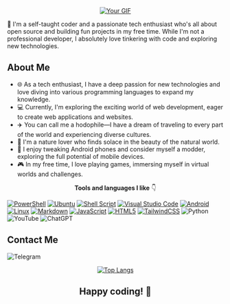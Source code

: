 
<div align="center">
  <a href="https://example.com/your-link-url">
    <img src="https://github.com/gitclone-url/testing/blob/main/Hi%2C%20i'am.gif" alt="Your GIF" />
  </a>
</div>

👋 I'm a self-taught coder and a passionate tech enthusiast who's all about open source and building fun projects in my free time. While I'm not a professional developer, I absolutely love tinkering with code and exploring new technologies.

## About Me

- 🌐 As a tech enthusiast, I have a deep passion for new technologies and love diving into various programming languages to expand my knowledge.
- 💻 Currently, I'm exploring the exciting world of web development, eager to create web applications and websites.
- ✈️ You can call me a hodophile—I have a dream of traveling to every part of the world and experiencing diverse cultures.
- 🌿 I'm a nature lover who finds solace in the beauty of the natural world.
- 📱 I enjoy tweaking Android phones and consider myself a modder, exploring the full potential of mobile devices.
- 🎮 In my free time, I love playing games, immersing myself in virtual worlds and challenges.

<p align="center">
  <b>Tools and languages I like</b> 👇
</p>

[![PowerShell](https://img.shields.io/badge/PowerShell-%235391FE.svg?style=for-the-badge&logo=powershell&logoColor=white)](https://docs.microsoft.com/en-us/powershell/)
[![Ubuntu](https://img.shields.io/badge/Ubuntu-E95420?style=for-the-badge&logo=ubuntu&logoColor=white)](https://ubuntu.com/)
[![Shell Script](https://img.shields.io/badge/shell_script-%23121011.svg?style=for-the-badge&logo=gnu-bash&logoColor=white)](https://www.gnu.org/software/bash/)
[![Visual Studio Code](https://img.shields.io/badge/Visual%20Studio%20Code-0078d7.svg?style=for-the-badge&logo=visual-studio-code&logoColor=white)](https://code.visualstudio.com/)
[![Android](https://img.shields.io/badge/Android-3DDC84?style=for-the-badge&logo=android&logoColor=white)](https://developer.android.com/)
[![Linux](https://img.shields.io/badge/Linux-FCC624?style=for-the-badge&logo=linux&logoColor=black)](https://www.linux.org/)
[![Markdown](https://img.shields.io/badge/markdown-%23000000.svg?style=for-the-badge&logo=markdown&logoColor=white)](https://www.markdownguide.org/)
[![JavaScript](https://img.shields.io/badge/javascript-%23323330.svg?style=for-the-badge&logo=javascript&logoColor=%23F7DF1E)](https://developer.mozilla.org/en-US/docs/Web/JavaScript)
[![HTML5](https://img.shields.io/badge/html5-%23E34F26.svg?style=for-the-badge&logo=html5&logoColor=white)](https://developer.mozilla.org/en-US/docs/Web/HTML)
[![TailwindCSS](https://img.shields.io/badge/tailwindcss-%2338B2AC.svg?style=for-the-badge&logo=tailwind-css&logoColor=white)](https://tailwindcss.com/)
![Python](https://img.shields.io/badge/python-3670A0?style=for-the-badge&logo=python&logoColor=ffdd54)
![YouTube](https://img.shields.io/badge/YouTube-%23FF0000.svg?style=for-the-badge&logo=YouTube&logoColor=white)
![ChatGPT](https://img.shields.io/badge/chatGPT-74aa9c?style=for-the-badge&logo=openai&logoColor=white)
## Contact Me

![Telegram](https://img.shields.io/badge/Telegram-2CA5E0?style=for-the-badge&logo=telegram&logoColor=white)

<div align="center">
  
[![Top Langs](https://github-readme-stats.vercel.app/api/top-langs/?username=gitclone-url&layout=compact&theme=midnight-purple)](https://github.com/anuraghazra/github-readme-stats)
 
</div>

<h2 align="center">Happy coding! 🚀</h2>

